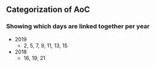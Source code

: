 ## Categorization of AoC

### Showing which days are linked together per year
 - 2019
    - 2, 5, 7, 9, 11, 13, 15
 - 2018
    - 16, 19, 21